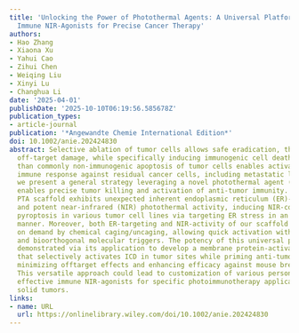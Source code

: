 ```yaml
---
title: 'Unlocking the Power of Photothermal Agents: A Universal Platform for Smart
  Immune NIR‐Agonists for Precise Cancer Therapy'
authors:
- Hao Zhang
- Xiaona Xu
- Yahui Cao
- Zihui Chen
- Weiqing Liu
- Xinyi Lu
- Changhua Li
date: '2025-04-01'
publishDate: '2025-10-10T06:19:56.585678Z'
publication_types:
- article-journal
publication: '*Angewandte Chemie International Edition*'
doi: 10.1002/anie.202424830
abstract: Selective ablation of tumor cells allows safe eradication, thereby minimizing
  off-target damage, while specifically inducing immunogenic cell death (ICD) rather
  than commonly non-immunogenic apoptosis of tumor cells enables activation of anti-tumor
  immune response against residual cancer cells, including metastatic lesions. Herein,
  we present a general strategy leveraging a novel photothermal agent (PTA) that concomitantly
  enables precise tumor killing and activation of anti-tumor immunity. The unique
  PTA scaffold exhibits unexpected inherent endoplasmic reticulum (ER)-targeting capability
  and potent near-infrared (NIR) photothermal activity, inducing NIR-controlled immunogenic
  pyroptosis in various tumor cell lines via targeting ER stress in an oxygen-independent
  manner. Moreover, both ER-targeting and NIR-activity of our scaffold can be modulated
  on demand by chemical caging/uncaging, allowing quick activation with diverse biological
  and bioorthogonal molecular triggers. The potency of this universal platform is
  demonstrated via its application to develop a membrane protein-activatable NIR-agonist
  that selectively activates ICD in tumor sites while priming anti-tumor immunity,
  minimizing offtarget effects and enhancing efficacy against mouse breast tumors.
  This versatile approach could lead to customization of various personalized and
  effective immune NIR-agonists for specific photoimmunotherapy applicable to diverse
  solid tumors.
links:
- name: URL
  url: https://onlinelibrary.wiley.com/doi/10.1002/anie.202424830
---
```

